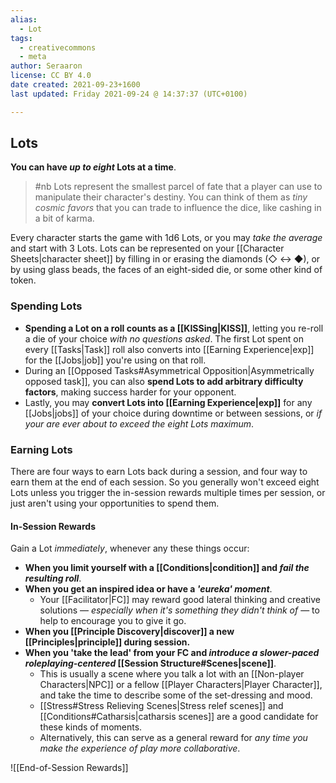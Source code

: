 ```yaml
---
alias:
  - Lot
tags:
  - creativecommons
  - meta
author: Seraaron
license: CC BY 4.0
date created: 2021-09-23+1600
last updated: Friday 2021-09-24 @ 14:37:37 (UTC+0100)

---
```


## Lots

**You can have _up to eight_ Lots at a time**.

> #nb
> Lots represent the smallest parcel of fate that a player can use to manipulate their character's destiny. You can think of them as _tiny cosmic favors_ that you can trade to influence the dice, like cashing in a bit of karma.

Every character starts the game with 1d6 Lots, or you may _take the average_ and start with 3 Lots. Lots can be represented on your [[Character Sheets|character sheet]] by filling in or erasing the diamonds (◇ ↔ ◆), or by using glass beads, the faces of an eight-sided die, or some other kind of token.

### Spending Lots

-   **Spending a Lot on a roll counts as a [[KISSing|KISS]]**, letting you re-roll a die of your choice _with no questions asked_. The first Lot spent on every [[Tasks|Task]] roll also converts into [[Earning Experience|exp]] for the [[Jobs|job]] you're using on that roll. 
-   During an [[Opposed Tasks#Asymmetrical Opposition|Asymmetrically opposed task]], you can also **spend Lots to add arbitrary difficulty factors**, making success harder for your opponent.
-   Lastly, you may **convert Lots into [[Earning Experience|exp]]** for any [[Jobs|jobs]] of your choice during downtime or between sessions, or *if your are ever about to exceed the eight Lots maximum*.

### Earning Lots

There are four ways to earn Lots back during a session, and four way to earn them at the end of each session. So you generally won't exceed eight Lots unless you trigger the in-session rewards multiple times per session, or just aren't using your opportunities to spend them.

#### In-Session Rewards

Gain a Lot *immediately*, whenever any these things occur:

-   **When you limit yourself with a [[Conditions|condition]] and _fail the resulting roll_**.
-   **When you get an inspired idea or have a _'eureka' moment_**.
	-   Your [[Facilitator|FC]] may reward good lateral thinking and creative solutions — *especially when it's something they didn't think of* — to help to encourage you to give it go.
-   **When you [[Principle Discovery|discover]] a new [[Principles|principle]] during session.**
-   **When you 'take the lead' from your FC and _introduce a slower-paced roleplaying-centered_ [[Session Structure#Scenes|scene]]**.
	-   This is usually a scene where you talk a lot with an [[Non-player Characters|NPC]] or a fellow [[Player Characters|Player Character]], and take the time to describe some of the set-dressing and mood.
	-   [[Stress#Stress Relieving Scenes|Stress relef scenes]] and [[Conditions#Catharsis|catharsis scenes]] are a good candidate for these kinds of moments.
	-   Alternatively, this can serve as a general reward for _any time you make the experience of play more collaborative_.

![[End-of-Session Rewards]]